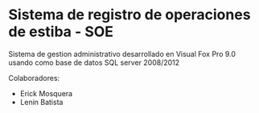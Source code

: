 # Sistema de registro de operaciones de estiba - SOE
Sistema de gestion administrativo desarrollado en Visual Fox Pro 9.0 usando como base de datos SQL server 2008/2012

Colaboradores:
- Erick Mosquera
- Lenin Batista
